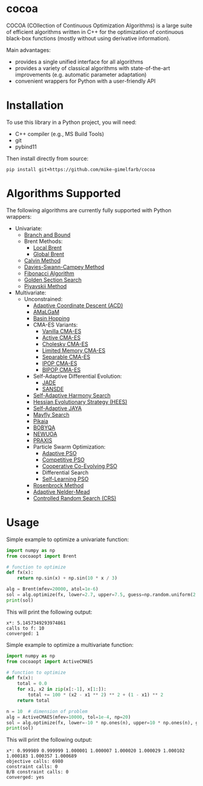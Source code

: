 # cocoa

COCOA (COllection of Continuous Optimization Algorithms) is a large suite of efficient algorithms written in C++ for the optimization of continuous 
black-box functions (mostly without using derivative information). 

Main advantages:
- provides a single unified interface for all algorithms
- provides a variety of classical algorithms with state-of-the-art improvements 
(e.g. automatic parameter adaptation) 
- convenient wrappers for Python with a user-friendly API

# Installation

To use this library in a Python project, you will need:
* C++ compiler (e.g., MS Build Tools)
* git
* pybind11

Then install directly from source:

```
pip install git+https://github.com/mike-gimelfarb/cocoa
```

# Algorithms Supported

The following algorithms are currently fully supported with Python wrappers:

* Univariate:
    * [Branch and Bound](https://eudml.org/doc/287965)
    * Brent Methods:
        * [Local Brent](https://books.google.ca/books/about/Algorithms_for_Minimization_Without_Deri.html?id=AITCAgAAQBAJ&redir_esc=y)
        * [Global Brent](https://books.google.ca/books/about/Algorithms_for_Minimization_Without_Deri.html?id=AITCAgAAQBAJ&redir_esc=y)
    * [Calvin Method](https://dl.acm.org/doi/abs/10.5555/2699214.2699215)
    * [Davies-Swann-Campey Method](https://link.springer.com/book/10.1007/978-1-0716-0843-2)
    * [Fibonacci Algorithm](https://en.wikipedia.org/wiki/Fibonacci_search_technique)
    * [Golden Section Search](https://en.wikipedia.org/wiki/Golden-section_search)
    * [Piyavskii Method](https://epubs.siam.org/doi/10.1137/110859129)
* Multivariate:
    * Unconstrained:
        * [Adaptive Coordinate Descent (ACD)](https://link.springer.com/chapter/10.1007/978-3-540-87700-4_21)
        * [AMaLGaM](https://dl.acm.org/doi/10.1145/1570256.1570313)
        * [Basin Hopping](https://pubs.acs.org/doi/10.1021/jp970984n)
        * CMA-ES Variants:
            * [Vanilla CMA-ES](https://ieeexplore.ieee.org/document/6790628/)
            * [Active CMA-ES](https://ieeexplore.ieee.org/document/1688662)
            * [Cholesky CMA-ES](https://papers.nips.cc/paper_files/paper/2016/file/289dff07669d7a23de0ef88d2f7129e7-Paper.pdf)
            * [Limited Memory CMA-ES](https://dl.acm.org/doi/10.1145/2576768.2598294)
            * [Separable CMA-ES](https://link.springer.com/chapter/10.1007/978-3-540-87700-4_30)
            * [IPOP CMA-ES](https://ieeexplore.ieee.org/document/1554902)
            * [BIPOP CMA-ES](https://link.springer.com/chapter/10.1007/978-3-642-32937-1_30)
        * Self-Adaptive Differential Evolution:
            * [JADE](https://ieeexplore.ieee.org/document/4424751)
            * [SANSDE](https://ieeexplore.ieee.org/document/4630935/)
        * [Self-Adaptive Harmony Search](https://www.sciencedirect.com/science/article/abs/pii/S0957417409007891)
        * [Hessian Evolutionary Strategy (HEES)](https://link.springer.com/chapter/10.1007/978-3-030-58112-1_41)
        * [Self-Adaptive JAYA](https://ieeexplore.ieee.org/stamp/stamp.jsp?arnumber=8640077)
        * [Mayfly Search](https://www.sciencedirect.com/science/article/abs/pii/S036083522030293X)
        * [Pikaia](https://www.hao.ucar.edu/modeling/pikaia/pikaia.php)
        * [BOBYQA](https://www.damtp.cam.ac.uk/user/na/NA_papers/NA2009_06.pdf)
        * [NEWUOA](https://link.springer.com/chapter/10.1007/0-387-30065-1_16)
        * [PRAXIS](https://link.springer.com/article/10.3758/BF03203605)
        * Particle Swarm Optimization:
            * [Adaptive PSO](https://ieeexplore.ieee.org/document/4812104)
            * [Competitive PSO](https://link.springer.com/chapter/10.1007/978-981-13-0761-4_9)
            * [Cooperative Co-Evolving PSO](https://ieeexplore.ieee.org/document/5910380)
            * Differential Search
            * [Self-Learning PSO](https://ieeexplore.ieee.org/document/6069879)
        * [Rosenbrock Method](https://academic.oup.com/comjnl/article/12/1/69/311651)
        * [Adaptive Nelder-Mead](https://www.tandfonline.com/doi/full/10.1080/0305215X.2019.1688315)
        * [Controlled Random Search (CRS)](https://link.springer.com/article/10.1007/s10957-006-9101-0)
  
# Usage

Simple example to optimize a univariate function:

```python
import numpy as np
from cocoaopt import Brent

# function to optimize
def fx(x):
    return np.sin(x) + np.sin(10 * x / 3)

alg = Brent(mfev=20000, atol=1e-6)
sol = alg.optimize(fx, lower=2.7, upper=7.5, guess=np.random.uniform(2.7, 7.5))
print(sol)
```

This will print the following output:

```
x*: 5.1457349293974861
calls to f: 10
converged: 1
```

Simple example to optimize a multivariate function:

```python
import numpy as np
from cocoaopt import ActiveCMAES

# function to optimize
def fx(x):
    total = 0.0
    for x1, x2 in zip(x[:-1], x[1:]):
        total += 100 * (x2 - x1 ** 2) ** 2 + (1 - x1) ** 2
    return total

n = 10  # dimension of problem
alg = ActiveCMAES(mfev=10000, tol=1e-4, np=20)
sol = alg.optimize(fx, lower=-10 * np.ones(n), upper=10 * np.ones(n), guess=np.random.uniform(-10, 10, size=n))
print(sol)
```

This will print the following output:

```
x*: 0.999989 0.999999 1.000001 1.000007 1.000020 1.000029 1.000102 1.000183 1.000357 1.000689 
objective calls: 6980
constraint calls: 0
B/B constraint calls: 0
converged: yes
```

